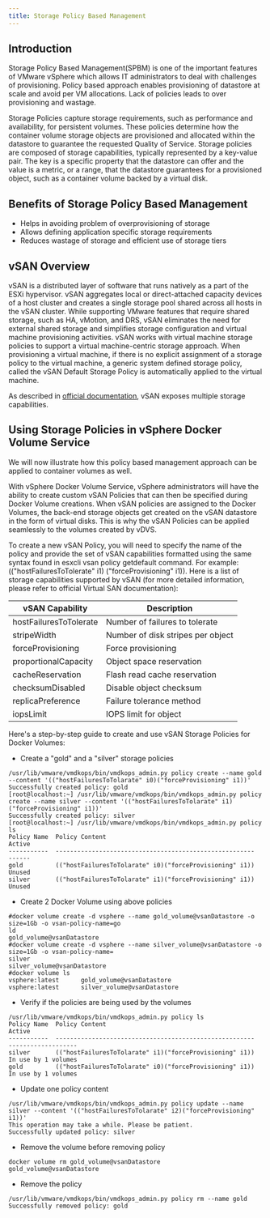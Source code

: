 ```yaml
---
title: Storage Policy Based Management
---
```


## Introduction 
Storage Policy Based Management(SPBM) is one of the important features of VMware vSphere which allows IT administrators to deal with challenges of provisioning. Policy based approach enables provisioning of datastore at scale and avoid per VM allocations. Lack of policies leads to over provisioning and wastage.

Storage Policies capture storage requirements, such as performance and availability, for persistent volumes. These policies determine how the container volume storage objects are provisioned and allocated within the datastore to guarantee the requested Quality of Service. Storage policies are composed of storage capabilities, typically represented by a key-value pair. The key is a specific property that the datastore can offer and the value is a metric, or a range, that the datastore guarantees for a provisioned object, such as a container volume backed by a virtual disk. 

## Benefits of Storage Policy Based Management
- Helps in avoiding problem of overprovisioning of storage
- Allows defining application specific storage requirements
- Reduces wastage of storage and efficient use of storage tiers

## vSAN Overview
vSAN is a distributed layer of software that runs natively as a part of the ESXi hypervisor. vSAN aggregates local or direct-attached capacity devices of a host cluster and creates a single storage pool shared across all hosts in the vSAN cluster. While supporting VMware features that require shared storage, such as HA, vMotion, and DRS, vSAN eliminates the need for external shared storage and simplifies storage configuration and virtual machine provisioning activities. vSAN works with virtual machine storage policies to support a virtual machine-centric storage approach. When provisioning a virtual machine, if there is no explicit assignment of a storage policy to the virtual machine, a generic system defined storage policy, called the vSAN Default Storage Policy is automatically applied to the virtual machine.


As described in [official documentation](https://pubs.vmware.com/vsphere-65/index.jsp?topic=%2Fcom.vmware.vsphere.virtualsan.doc%2FGUID-08911FD3-2462-4C1C-AE81-0D4DBC8F7990.html), vSAN exposes multiple storage capabilities.


## Using Storage Policies in vSphere Docker Volume Service
We will now illustrate how this policy based management approach can be applied to container volumes as well.

With vSphere Docker Volume Service, vSphere administrators will have the ability to create custom vSAN Policies that can then be specified during Docker Volume creations. When vSAN policies are assigned to the Docker Volumes, the back-end storage objects get created on the vSAN datastore in the form of virtual disks. This is why the vSAN Policies can be applied seamlessly to the volumes created by vDVS.

To create a new vSAN Policy, you will need to specify the name of the policy and provide the set of vSAN capabilities formatted using the same syntax found in esxcli vsan policy getdefault command. For example: (("hostFailuresToTolerate" i1) ("forceProvisioning" i1)). Here is a list of storage capabilities supported by vSAN (for more detailed information, please refer to official Virtual SAN documentation):


|vSAN Capability|Description|
|------|------|
|hostFailuresToTolerate|Number of failures to tolerate|
|stripeWidth|Number of disk stripes per object|
|forceProvisioning| Force provisioning|
|proportionalCapacity| Object space reservation|
|cacheReservation|Flash read cache reservation|
|checksumDisabled|Disable object checksum|
|replicaPreference|Failure tolerance method|
|iopsLimit|IOPS limit for object|

Here's a step-by-step guide to create and use vSAN Storage Policies for Docker Volumes:

- Create a "gold" and a "silver" storage policies


```
/usr/lib/vmware/vmdkops/bin/vmdkops_admin.py policy create --name gold --content '(("hostFailuresToTolarate" i0)("forceProvisioning" i1))'
Successfully created policy: gold
[root@localhost:~] /usr/lib/vmware/vmdkops/bin/vmdkops_admin.py policy create --name silver --content '(("hostFailuresToTolarate" i1)("forceProvisioning" i1))'
Successfully created policy: silver
[root@localhost:~] /usr/lib/vmware/vmdkops/bin/vmdkops_admin.py policy ls
Policy Name  Policy Content                                           Active
-----------  -------------------------------------------------------  ------
gold         (("hostFailuresToTolarate" i0)("forceProvisioning" i1))  Unused
silver       (("hostFailuresToTolarate" i1)("forceProvisioning" i1))  Unused
```

- Create 2 Docker Volume using above policies

```
#docker volume create -d vsphere --name gold_volume@vsanDatastore -o size=1Gb -o vsan-policy-name=go
ld
gold_volume@vsanDatastore
#docker volume create -d vsphere --name silver_volume@vsanDatastore -o size=1Gb -o vsan-policy-name=
silver
silver_volume@vsanDatastore
#docker volume ls
vsphere:latest      gold_volume@vsanDatastore
vsphere:latest      silver_volume@vsanDatastore
```

- Verify if the policies are being used by the volumes

```
/usr/lib/vmware/vmdkops/bin/vmdkops_admin.py policy ls
Policy Name  Policy Content                                           Active
-----------  -------------------------------------------------------  -------------------
silver       (("hostFailuresToTolarate" i1)("forceProvisioning" i1))  In use by 1 volumes
gold         (("hostFailuresToTolarate" i0)("forceProvisioning" i1))  In use by 1 volumes
```

- Update one policy content

```
/usr/lib/vmware/vmdkops/bin/vmdkops_admin.py policy update --name silver --content '(("hostFailuresToTolarate" i2)("forceProvisioning" i1))'
This operation may take a while. Please be patient.
Successfully updated policy: silver
```

- Remove the volume before removing policy

```
docker volume rm gold_volume@vsanDatastore
gold_volume@vsanDatastore
```

- Remove the policy

```
/usr/lib/vmware/vmdkops/bin/vmdkops_admin.py policy rm --name gold
Successfully removed policy: gold
```
